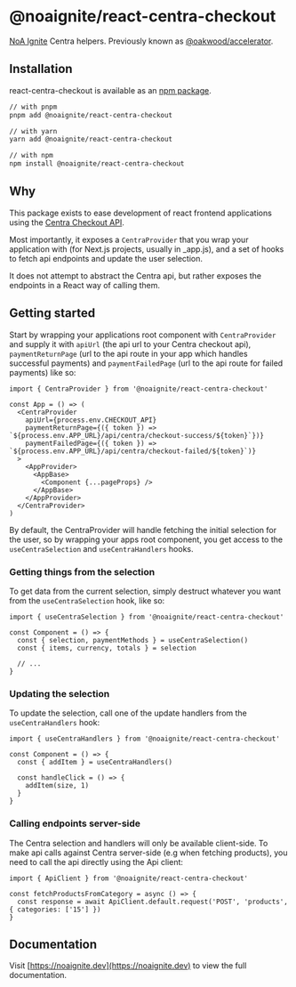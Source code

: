 # @noaignite/react-centra-checkout

[NoA Ignite](https://noaignite.se/) Centra helpers. Previously known as [@oakwood/accelerator](https://github.com/oakwood/accelerator).

## Installation

react-centra-checkout is available as an [npm package](https://www.npmjs.com/package/@noaignite/react-centra-checkout).

```sh
// with pnpm
pnpm add @noaignite/react-centra-checkout

// with yarn
yarn add @noaignite/react-centra-checkout

// with npm
npm install @noaignite/react-centra-checkout
```

## Why

This package exists to ease development of react frontend applications using the [Centra Checkout API](https://docs.centra.com/api-references/checkout-api/introduction).

Most importantly, it exposes a `CentraProvider` that you wrap your application with (for Next.js projects, usually in \_app.js), and a set of hooks to fetch api endpoints and update the user selection.

It does not attempt to abstract the Centra api, but rather exposes the endpoints in a React way of calling them.

## Getting started

Start by wrapping your applications root component with `CentraProvider` and supply it with `apiUrl` (the api url to your Centra checkout api), `paymentReturnPage` (url to the api route in your app which handles successful payments) and `paymentFailedPage` (url to the api route for failed payments) like so:

```tsx
import { CentraProvider } from '@noaignite/react-centra-checkout'

const App = () => (
  <CentraProvider
    apiUrl={process.env.CHECKOUT_API}
    paymentReturnPage={({ token }) => `${process.env.APP_URL}/api/centra/checkout-success/${token}`})}
    paymentFailedPage={({ token }) => `${process.env.APP_URL}/api/centra/checkout-failed/${token}`)}
  >
    <AppProvider>
      <AppBase>
        <Component {...pageProps} />
      </AppBase>
    </AppProvider>
  </CentraProvider>
)
```

By default, the CentraProvider will handle fetching the initial selection for the user, so by wrapping your apps root component, you get access to the `useCentraSelection` and `useCentraHandlers` hooks.

### Getting things from the selection

To get data from the current selection, simply destruct whatever you want from the `useCentraSelection` hook, like so:

```tsx
import { useCentraSelection } from '@noaignite/react-centra-checkout'

const Component = () => {
  const { selection, paymentMethods } = useCentraSelection()
  const { items, currency, totals } = selection

  // ...
}
```

### Updating the selection

To update the selection, call one of the update handlers from the `useCentraHandlers` hook:

```tsx
import { useCentraHandlers } from '@noaignite/react-centra-checkout'

const Component = () => {
  const { addItem } = useCentraHandlers()

  const handleClick = () => {
    addItem(size, 1)
  }
}
```

### Calling endpoints server-side

The Centra selection and handlers will only be available client-side. To make api calls against Centra server-side (e.g when fetching products), you need to call the api directly using the Api client:

```tsx
import { ApiClient } from '@noaignite/react-centra-checkout'

const fetchProductsFromCategory = async () => {
  const response = await ApiClient.default.request('POST', 'products', { categories: ['15'] })
}
```

## Documentation

Visit [https://noaignite.dev](https://noaignite.dev) to view the full documentation.
